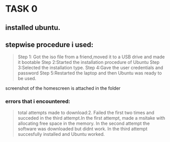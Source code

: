 # TASK 0
## installed ubuntu.
## stepwise procedure i used:

> Step 1: Got the iso file from a friend,moved it to a USB drive and made it bootable
> Step 2:Started the installation procedure of Ubuntu 
> Step 3:Selected the installation type.
> Step 4:Gave the user credentials and password
> Step 5:Restarted the laptop and then Ubuntu was ready to be used.

screenshot of the homescreen is attached  in the folder

### errors that i encountered:

> total attempts made to download:2. Failed the first two times and succeded in the third attempt.In the first attempt, made a msitake with allocating free space in the memory. In the second attempt the software was downloaded but didnt work. In the third attempt succesfully installed and Ubuntu worked.
